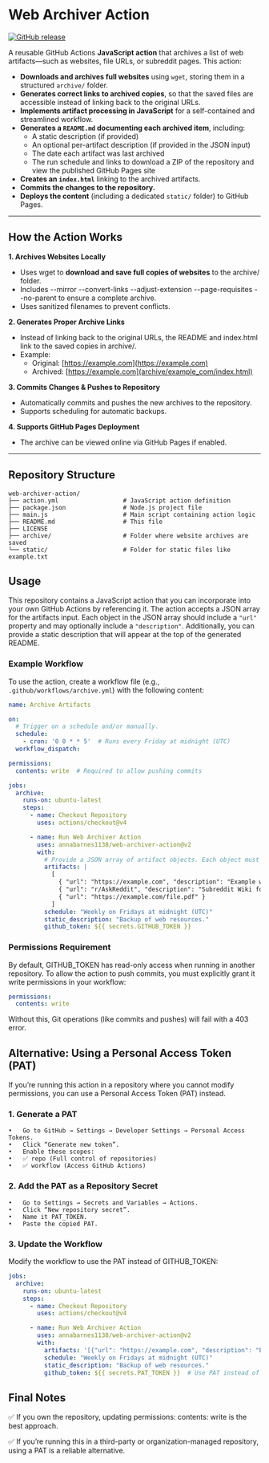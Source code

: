 # Web Archiver Action

[![GitHub release](https://img.shields.io/github/v/release/annabarnes1138/web-archiver-action)](https://github.com/annabarnes1138/web-archiver-action/releases)

A reusable GitHub Actions **JavaScript action** that archives a list of web artifacts—such as websites, file URLs, or subreddit pages. This action:
- **Downloads and archives full websites** using `wget`, storing them in a structured `archive/` folder.
- **Generates correct links to archived copies**, so that the saved files are accessible instead of linking back to the original URLs.
- **Implements artifact processing in JavaScript** for a self-contained and streamlined workflow.
- **Generates a `README.md` documenting each archived item**, including:
  - A static description (if provided)
  - An optional per-artifact description (if provided in the JSON input)
  - The date each artifact was last archived
  - The run schedule and links to download a ZIP of the repository and view the published GitHub Pages site
- **Creates an `index.html`** linking to the archived artifacts.
- **Commits the changes to the repository.**
- **Deploys the content** (including a dedicated `static/` folder) to GitHub Pages.

---

## How the Action Works
**1.	Archives Websites Locally**
* Uses wget to **download and save full copies of websites** to the archive/ folder.
* Includes --mirror --convert-links --adjust-extension --page-requisites --no-parent to ensure a complete archive.
* Uses sanitized filenames to prevent conflicts.

**2.	Generates Proper Archive Links**
* Instead of linking back to the original URLs, the README and index.html link to the saved copies in archive/.
* Example:
  * Original: [https://example.com](https://example.com)
  * Archived: [https://example.com](archive/example_com/index.html)

**3.	Commits Changes & Pushes to Repository**
  * Automatically commits and pushes the new archives to the repository.
  * Supports scheduling for automatic backups.

**4.	Supports GitHub Pages Deployment**
  * The archive can be viewed online via GitHub Pages if enabled.

---

## Repository Structure

```plaintext
web-archiver-action/
├── action.yml                  # JavaScript action definition
├── package.json                # Node.js project file
├── main.js                     # Main script containing action logic
├── README.md                   # This file
├── LICENSE
├── archive/                    # Folder where website archives are saved
└── static/                     # Folder for static files like example.txt
```

## Usage

This repository contains a JavaScript action that you can incorporate into your own GitHub Actions by referencing it. The action accepts a JSON array for the artifacts input. Each object in the JSON array should include a `"url"` property and may optionally include a `"description"`. Additionally, you can provide a static description that will appear at the top of the generated README.

### Example Workflow
To use the action, create a workflow file (e.g., `.github/workflows/archive.yml`) with the following content:

```yaml
name: Archive Artifacts

on:
  # Trigger on a schedule and/or manually.
  schedule:
    - cron: '0 0 * * 5'  # Runs every Friday at midnight (UTC)
  workflow_dispatch:

permissions:
  contents: write  # Required to allow pushing commits

jobs:
  archive:
    runs-on: ubuntu-latest
    steps:
      - name: Checkout Repository
        uses: actions/checkout@v4

      - name: Run Web Archiver Action
        uses: annabarnes1138/web-archiver-action@v2
        with:
          # Provide a JSON array of artifact objects. Each object must include a "url" and may include a "description".
          artifacts: |
            [
              { "url": "https://example.com", "description": "Example website" },
              { "url": "r/AskReddit", "description": "Subreddit Wiki for AskReddit" },
              { "url": "https://example.com/file.pdf" }
            ]
          schedule: "Weekly on Fridays at midnight (UTC)"
          static_description: "Backup of web resources."
          github_token: ${{ secrets.GITHUB_TOKEN }}
```

### Permissions Requirement
By default, GITHUB_TOKEN has read-only access when running in another repository.
To allow the action to push commits, you must explicitly grant it write permissions in your workflow:

```yaml
permissions:
  contents: write
```
Without this, Git operations (like commits and pushes) will fail with a 403 error.

## Alternative: Using a Personal Access Token (PAT)

If you’re running this action in a repository where you cannot modify permissions, you can use a Personal Access Token (PAT) instead.

### 1. Generate a PAT
	•	Go to GitHub → Settings → Developer Settings → Personal Access Tokens.
	•	Click “Generate new token”.
	•	Enable these scopes:
	•	✅ repo (Full control of repositories)
	•	✅ workflow (Access GitHub Actions)

### 2. Add the PAT as a Repository Secret
	•	Go to Settings → Secrets and Variables → Actions.
	•	Click “New repository secret”.
	•	Name it PAT_TOKEN.
	•	Paste the copied PAT.

### 3. Update the Workflow

Modify the workflow to use the PAT instead of GITHUB_TOKEN:

```yaml
jobs:
  archive:
    runs-on: ubuntu-latest
    steps:
      - name: Checkout Repository
        uses: actions/checkout@v4

      - name: Run Web Archiver Action
        uses: annabarnes1138/web-archiver-action@v2
        with:
          artifacts: '[{"url": "https://example.com", "description": "Example website"}]'
          schedule: "Weekly on Fridays at midnight (UTC)"
          static_description: "Backup of web resources."
          github_token: ${{ secrets.PAT_TOKEN }}  # Use PAT instead of GITHUB_TOKEN
```

## Final Notes

✅ If you own the repository, updating permissions: contents: write is the best approach.

✅ If you’re running this in a third-party or organization-managed repository, using a PAT is a reliable alternative.